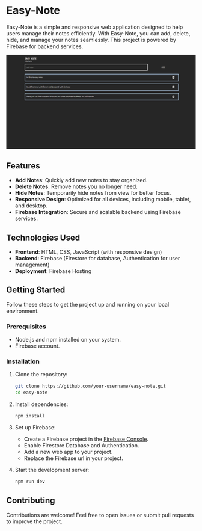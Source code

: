 # Easy-Note

Easy-Note is a simple and responsive web application designed to help users manage their notes efficiently. With Easy-Note, you can add, delete, hide, and manage your notes seamlessly. This project is powered by Firebase for backend services.

![Alt text](public/projectDemo.png)

## Features

- **Add Notes**: Quickly add new notes to stay organized.
- **Delete Notes**: Remove notes you no longer need.
- **Hide Notes**: Temporarily hide notes from view for better focus.
- **Responsive Design**: Optimized for all devices, including mobile, tablet, and desktop.
- **Firebase Integration**: Secure and scalable backend using Firebase services.

## Technologies Used

- **Frontend**: HTML, CSS, JavaScript (with responsive design)
- **Backend**: Firebase (Firestore for database, Authentication for user management)
- **Deployment**: Firebase Hosting

## Getting Started

Follow these steps to get the project up and running on your local environment.

### Prerequisites

- Node.js and npm installed on your system.
- Firebase account.

### Installation

1. Clone the repository:

   ```bash
   git clone https://github.com/your-username/easy-note.git
   cd easy-note
   ```

2. Install dependencies:

   ```bash
   npm install
   ```

3. Set up Firebase:

   - Create a Firebase project in the [Firebase Console](https://console.firebase.google.com/).
   - Enable Firestore Database and Authentication.
   - Add a new web app to your project.
   - Replace the Firebase url in your project.

4. Start the development server:
   ```bash
   npm run dev
   ```

## Contributing

Contributions are welcome! Feel free to open issues or submit pull requests to improve the project.
